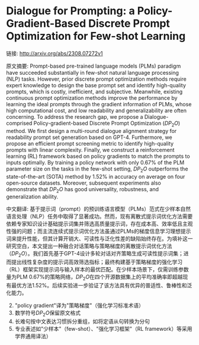 # Dialogue for Prompting: a Policy-Gradient-Based Discrete Prompt Optimization for Few-shot Learning

链接: http://arxiv.org/abs/2308.07272v1

原文摘要:
Prompt-based pre-trained language models (PLMs) paradigm have succeeded
substantially in few-shot natural language processing (NLP) tasks. However,
prior discrete prompt optimization methods require expert knowledge to design
the base prompt set and identify high-quality prompts, which is costly,
inefficient, and subjective. Meanwhile, existing continuous prompt optimization
methods improve the performance by learning the ideal prompts through the
gradient information of PLMs, whose high computational cost, and low
readability and generalizability are often concerning. To address the research
gap, we propose a Dialogue-comprised Policy-gradient-based Discrete Prompt
Optimization ($DP_2O$) method. We first design a multi-round dialogue alignment
strategy for readability prompt set generation based on GPT-4. Furthermore, we
propose an efficient prompt screening metric to identify high-quality prompts
with linear complexity. Finally, we construct a reinforcement learning (RL)
framework based on policy gradients to match the prompts to inputs optimally.
By training a policy network with only 0.67% of the PLM parameter size on the
tasks in the few-shot setting, $DP_2O$ outperforms the state-of-the-art (SOTA)
method by 1.52% in accuracy on average on four open-source datasets. Moreover,
subsequent experiments also demonstrate that $DP_2O$ has good universality,
robustness, and generalization ability.

中文翻译:
基于提示词（prompt）的预训练语言模型（PLMs）范式在少样本自然语言处理（NLP）任务中取得了显著成功。然而，现有离散式提示词优化方法需要依赖专家知识设计基础提示词集并筛选高质量提示词，存在成本高、效率低且主观性强的问题；而主流连续式提示词优化方法虽通过PLMs的梯度信息学习理想提示词来提升性能，但其计算开销大、可读性与泛化性差的缺陷始终存在。为填补这一研究空白，本文提出一种融合对话策略与策略梯度的离散提示词优化方法（$DP_2O$）。我们首先基于GPT-4设计多轮对话对齐策略生成可读性提示词集；进而提出线性复杂度的提示词高效筛选指标；最终构建基于策略梯度的强化学习（RL）框架实现提示词与输入样本的最优匹配。在少样本场景下，仅需训练参数量为PLM 0.67%的策略网络，$DP_2O$在四个开源数据集上的平均准确率即超越现有最优方法1.52%。后续实验进一步验证了该方法具有优异的普适性、鲁棒性和泛化能力。


2. "policy gradient"译为"策略梯度"（强化学习标准术语）
3. 数学符号$DP_2O$保留原文格式
4. 长难句按中文表达习惯拆分重组，如将定语从句转换为分句
5. 专业表述如"少样本"（few-shot）、"强化学习框架"（RL framework）等采用学界通用译法）
